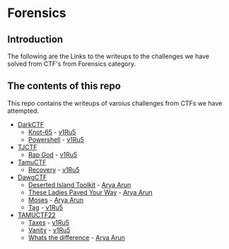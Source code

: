 # Forensics

## Introduction

The following are the Links to the writeups to the challenges we have solved from CTF's from Forensics category.

## The contents of this repo 

This repo contains the writeups of varoius challenges from CTFs we have attempted.

- [DarkCTF](https://ctftime.org/event/1118)
    - [Knot-65](../DarkCTF/Knot-65/Knot) - [v1Ru5](https://twitter.com/SrideviKrishn16)
    - [Powershell](../DarkCTF/Powershell/Powershell) - [v1Ru5](https://twitter.com/SrideviKrishn16)
- [TJCTF](https://ctftime.org/event/928)
    - [Rap God](../TJCTF/RAP/Rap) - [v1Ru5](https://twitter.com/SrideviKrishn16)
- [TamuCTF](https://ctftime.org/event/1320)
    - [Recovery](../TamuCTF/Recovery/Recovery) - [v1Ru5](https://twitter.com/SrideviKrishn16)
- [DawgCTF](https://ctftime.org/event/1319)
    - [Deserted Island Toolkit](../DawgCTF/Deserted-island) - [Arya Arun](https://twitter.com/aryaarun_)
    - [These Ladies Paved Your Way](../DawgCTF/these-ladies) - [Arya Arun](https://twitter.com/aryaarun_)
    - [Moses](../DawgCTF/moses) - [Arya Arun](https://twitter.com/aryaarun_)
    - [Tag](../DawgCTF/Tag/tag) - [v1Ru5](https://twitter.com/SrideviKrishn16)
- [TAMUCTF22](https://ctftime.org/event/1557)
    - [Taxes](../TAMUCTF22/Taxes/Taxes) - [v1Ru5](https://twitter.com/SrideviKrishn16)
    - [Vanity](../TAMUCTF22/Vanity/Vanity) - [v1Ru5](https://twitter.com/SrideviKrishn16)
    - [Whats the difference](../TamuCTF/whats-the-diff/whats-the-diff) - [Arya Arun](https://twitter.com/rayst4rk)
    








